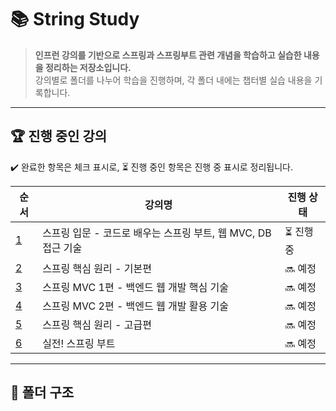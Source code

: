 # 📚 String Study

> **인프런 강의를 기반으로 스프링과 스프링부트 관련 개념을 학습하고 실습한 내용을 정리하는 저장소입니다.**  
> 강의별로 폴더를 나누어 학습을 진행하며, 각 폴더 내에는 챕터별 실습 내용을 기록합니다.

---

## 🏆 **진행 중인 강의**
✔️ 완료한 항목은 체크 표시로, ⏳ 진행 중인 항목은 진행 중 표시로 정리됩니다.

| 순서 | 강의명 | 진행 상태 |
|--------|--------------------------|----------|
| [1](./스프링%20입문/) | 스프링 입문 - 코드로 배우는 스프링 부트, 웹 MVC, DB 접근 기술 | ⏳ 진행 중 |
| [2](./스프링핵심기본/) | 스프링 핵심 원리 - 기본편 | 🔜 예정 |
| [3](./스프링MVC1/) | 스프링 MVC 1편 - 백엔드 웹 개발 핵심 기술 | 🔜 예정 |
| [4](./스프링MVC2/) | 스프링 MVC 2편 - 백엔드 웹 개발 활용 기술 | 🔜 예정 |
| [5](./스프링핵심고급/) | 스프링 핵심 원리 - 고급편 | 🔜 예정 |
| [6](./실전스프링부트/) | 실전! 스프링 부트 | 🔜 예정 |

---

## 📌 **폴더 구조**
